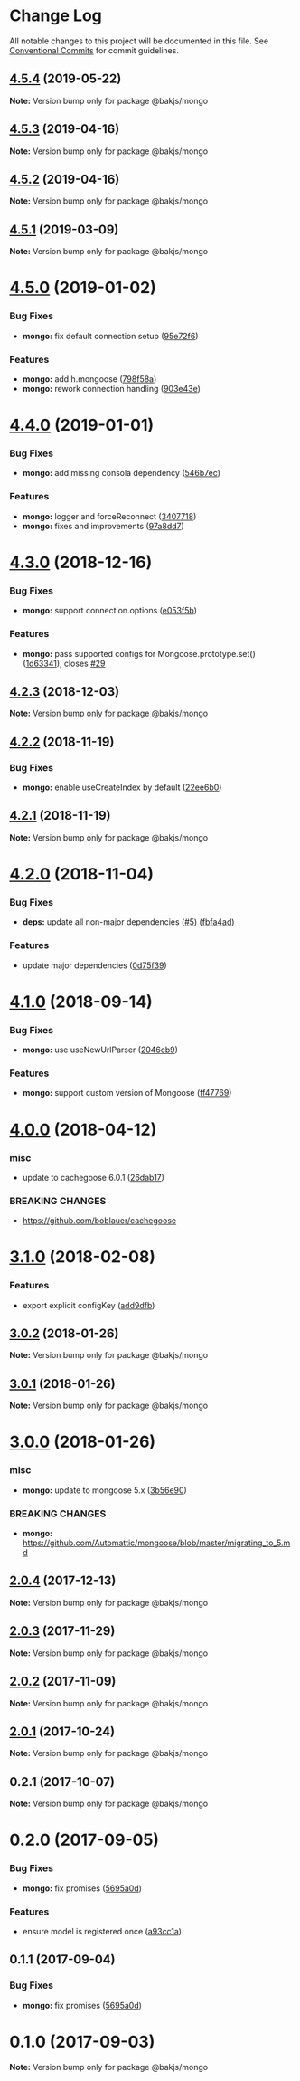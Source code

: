 # Change Log

All notable changes to this project will be documented in this file.
See [Conventional Commits](https://conventionalcommits.org) for commit guidelines.

## [4.5.4](https://github.com/bakjs/bak/compare/@bakjs/mongo@4.5.3...@bakjs/mongo@4.5.4) (2019-05-22)

**Note:** Version bump only for package @bakjs/mongo





## [4.5.3](https://github.com/bakjs/bak/compare/@bakjs/mongo@4.5.2...@bakjs/mongo@4.5.3) (2019-04-16)

**Note:** Version bump only for package @bakjs/mongo





## [4.5.2](https://github.com/bakjs/bak/compare/@bakjs/mongo@4.5.1...@bakjs/mongo@4.5.2) (2019-04-16)

**Note:** Version bump only for package @bakjs/mongo





## [4.5.1](https://github.com/bakjs/bak/compare/@bakjs/mongo@4.5.0...@bakjs/mongo@4.5.1) (2019-03-09)

**Note:** Version bump only for package @bakjs/mongo





# [4.5.0](https://github.com/bakjs/bak/compare/@bakjs/mongo@4.4.0...@bakjs/mongo@4.5.0) (2019-01-02)


### Bug Fixes

* **mongo:** fix default connection setup ([95e72f6](https://github.com/bakjs/bak/commit/95e72f6))


### Features

* **mongo:** add h.mongoose ([798f58a](https://github.com/bakjs/bak/commit/798f58a))
* **mongo:** rework connection handling ([903e43e](https://github.com/bakjs/bak/commit/903e43e))





# [4.4.0](https://github.com/bakjs/bak/compare/@bakjs/mongo@4.3.0...@bakjs/mongo@4.4.0) (2019-01-01)


### Bug Fixes

* **mongo:** add missing consola dependency ([546b7ec](https://github.com/bakjs/bak/commit/546b7ec))


### Features

* **mongo:**  logger and forceReconnect ([3407718](https://github.com/bakjs/bak/commit/3407718))
* **mongo:** fixes and improvements ([97a8dd7](https://github.com/bakjs/bak/commit/97a8dd7))





# [4.3.0](https://github.com/bakjs/bak/compare/@bakjs/mongo@4.2.3...@bakjs/mongo@4.3.0) (2018-12-16)


### Bug Fixes

* **mongo:** support connection.options ([e053f5b](https://github.com/bakjs/bak/commit/e053f5b))


### Features

* **mongo:** pass supported configs for Mongoose.prototype.set() ([1d63341](https://github.com/bakjs/bak/commit/1d63341)), closes [#29](https://github.com/bakjs/bak/issues/29)





## [4.2.3](https://github.com/bakjs/bak/compare/@bakjs/mongo@4.2.2...@bakjs/mongo@4.2.3) (2018-12-03)

**Note:** Version bump only for package @bakjs/mongo





## [4.2.2](https://github.com/bakjs/bak/compare/@bakjs/mongo@4.2.1...@bakjs/mongo@4.2.2) (2018-11-19)


### Bug Fixes

* **mongo:** enable useCreateIndex by default ([22ee6b0](https://github.com/bakjs/bak/commit/22ee6b0))





## [4.2.1](https://github.com/bakjs/bak/compare/@bakjs/mongo@0.2.0...@bakjs/mongo@4.2.1) (2018-11-19)

**Note:** Version bump only for package @bakjs/mongo





# [4.2.0](https://github.com/bakjs/plugins/compare/@bakjs/mongo@4.1.0...@bakjs/mongo@4.2.0) (2018-11-04)


### Bug Fixes

* **deps:** update all non-major dependencies ([#5](https://github.com/bakjs/plugins/issues/5)) ([fbfa4ad](https://github.com/bakjs/plugins/commit/fbfa4ad))


### Features

* update major dependencies ([0d75f39](https://github.com/bakjs/plugins/commit/0d75f39))





<a name="4.1.0"></a>
# [4.1.0](https://github.com/bakjs/plugins/compare/@bakjs/mongo@4.0.0...@bakjs/mongo@4.1.0) (2018-09-14)


### Bug Fixes

* **mongo:** use useNewUrlParser ([2046cb9](https://github.com/bakjs/plugins/commit/2046cb9))


### Features

* **mongo:** support custom version of Mongoose ([ff47769](https://github.com/bakjs/plugins/commit/ff47769))




<a name="4.0.0"></a>
# [4.0.0](https://github.com/bakjs/plugins/compare/@bakjs/mongo@3.1.0...@bakjs/mongo@4.0.0) (2018-04-12)


### misc

* update to cachegoose 6.0.1 ([26dab17](https://github.com/bakjs/plugins/commit/26dab17))


### BREAKING CHANGES

* https://github.com/boblauer/cachegoose




<a name="3.1.0"></a>
# [3.1.0](https://github.com/bakjs/plugins/compare/@bakjs/mongo@3.0.2...@bakjs/mongo@3.1.0) (2018-02-08)


### Features

* export explicit configKey ([add9dfb](https://github.com/bakjs/plugins/commit/add9dfb))




<a name="3.0.2"></a>
## [3.0.2](https://github.com/bakjs/plugins/compare/@bakjs/mongo@3.0.1...@bakjs/mongo@3.0.2) (2018-01-26)




**Note:** Version bump only for package @bakjs/mongo

<a name="3.0.1"></a>
## [3.0.1](https://github.com/bakjs/plugins/compare/@bakjs/mongo@3.0.0...@bakjs/mongo@3.0.1) (2018-01-26)




**Note:** Version bump only for package @bakjs/mongo

<a name="3.0.0"></a>
# [3.0.0](https://github.com/bakjs/plugins/compare/@bakjs/mongo@2.0.4...@bakjs/mongo@3.0.0) (2018-01-26)


### misc

* **mongo:** update to mongoose 5.x ([3b56e90](https://github.com/bakjs/plugins/commit/3b56e90))


### BREAKING CHANGES

* **mongo:** https://github.com/Automattic/mongoose/blob/master/migrating_to_5.md




<a name="2.0.4"></a>
## [2.0.4](https://github.com/bakjs/plugins/compare/@bakjs/mongo@2.0.3...@bakjs/mongo@2.0.4) (2017-12-13)




**Note:** Version bump only for package @bakjs/mongo

<a name="2.0.3"></a>
## [2.0.3](https://github.com/bakjs/plugins/compare/@bakjs/mongo@2.0.2...@bakjs/mongo@2.0.3) (2017-11-29)




**Note:** Version bump only for package @bakjs/mongo

<a name="2.0.2"></a>
## [2.0.2](https://github.com/bakjs/plugins/compare/@bakjs/mongo@2.0.1...@bakjs/mongo@2.0.2) (2017-11-09)




**Note:** Version bump only for package @bakjs/mongo

<a name="2.0.1"></a>
## [2.0.1](https://github.com/bakjs/plugins/compare/@bakjs/mongo@0.2.1...@bakjs/mongo@2.0.1) (2017-10-24)




**Note:** Version bump only for package @bakjs/mongo

<a name="0.2.1"></a>
## 0.2.1 (2017-10-07)




**Note:** Version bump only for package @bakjs/mongo

<a name="0.2.0"></a>
# 0.2.0 (2017-09-05)


### Bug Fixes

* **mongo:** fix promises ([5695a0d](https://github.com/bakjs/bak/commit/5695a0d))


### Features

* ensure model is registered once ([a93cc1a](https://github.com/bakjs/bak/commit/a93cc1a))




<a name="0.1.1"></a>
## 0.1.1 (2017-09-04)


### Bug Fixes

* **mongo:** fix promises ([5695a0d](https://github.com/bakjs/bak/commit/5695a0d))




<a name="0.1.0"></a>
# 0.1.0 (2017-09-03)




**Note:** Version bump only for package @bakjs/mongo

